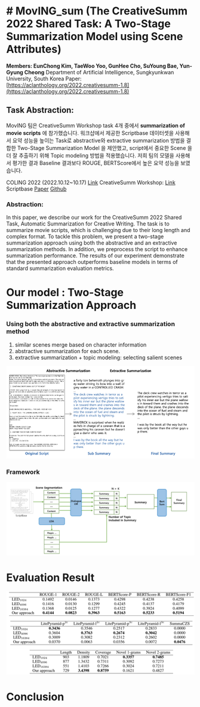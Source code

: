 # # MovING_sum (The CreativeSumm 2022 Shared Task: A Two-Stage Summarization Model using Scene Attributes)
**Members: EunChong Kim, TaeWoo Yoo, GunHee Cho, SuYoung Bae, Yun-Gyung Cheong**
Department of Artificial Intelligence, Sungkyunkwan University, South Korea
Paper: [https://aclanthology.org/2022.creativesumm-1.8](https://aclanthology.org/2022.creativesumm-1.8)

## Task Abstraction: 
MovING 팀은 CreativeSumm Workshop task 4개 중에서 **summarization of movie scripts** 에 참가했습니다.
워크샵에서 제공한 Scriptbase 데이터셋을 사용해서 요약 성능을 높이는 Task로  abstractive와 extractive summarization 방법을 결합한 Two-Stage Summarization Model 을 제안했고, script에서 중요한 Scene 을 더 잘 추출하기 위해 Topic modeling 방법을 적용했습니다. 저희 팀의 모델을 사용해서 평가한 결과 Baseline 결과보다 ROUGE, BERTScore에서 높은 요약 성능을 보였습니다.

COLING 2022 (2022.10.12~10.17) [Link](https://coling2022.org/)
CreativeSumm Workshop: [Link](https://creativesumm.github.io/sharedtask)
Scriptbase [Paper](https://aclanthology.org/N15-1113/)   [Github](https://github.com/EdinburghNLP/scriptbase)

### Abstraction: 
In this paper, we describe our work for the CreativeSumm 2022 Shared Task, Automatic Summarization for Creative Writing. The task is to summarize movie scripts, which is challenging due to their long length and complex format. To tackle this problem, we present a two-stage summarization approach using both the abstractive and an extractive summarization methods. In addition, we preprocess the script to enhance summarization performance. The results of our experiment demonstrate that the presented approach outperforms baseline models in terms of standard summarization evaluation metrics.

# Our model : Two-Stage Summarization Approach
### Using both the abstractive and extractive summarization method
1. similar scenes merge based on character information
2. abstractive summarization for each scene.
3. extractive summarization + topic modeling: selecting salient scenes

![enter image description here](https://github.com/BaeSuyoung/MovING_sum/blob/main/image/pic1.png)


### Framework
![enter image description here](https://github.com/BaeSuyoung/MovING_sum/blob/main/image/pic2.png)


# Evaluation Result

![enter image description here](https://github.com/BaeSuyoung/MovING_sum/blob/main/image/pic3.png)


# Conclusion
